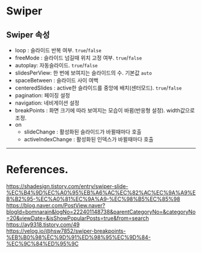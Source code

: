 # Swiper
## Swiper 속성
- loop : 슬라이드 반복 여부. `true`/`false`
- freeMode : 슬라이드 넘길때 위치 고정 여부. `true`/`false`
- autoplay: 자동슬라이드. `true`/`false`
- slidesPerView: 한 번에 보여지는 슬라이드의 수. 기본값 `auto`
- spaceBetween : 슬라이드 사이 여백
- centeredSlides : active한 슬라이드를 중앙에 배치(센터모드). `true`/`false`
- pagination: 페이징 설정
- navigation: 네비게이션 설정
- breakPoints : 화면 크기에 따라 보여지는 모습이 바뀜(반응형 설정). width값으로 조정.
- on
    - slideChange : 활성화된 슬라이드가 바뀔때마다 호출
    - activeIndexChange : 활성화된 인덱스가 바뀔때마다 호출

---
# References.
<https://shadesign.tistory.com/entry/swiper-slide-%EC%B4%9D%EC%A0%95%EB%A6%AC%EC%82%AC%EC%9A%A9%EB%B2%95-%EC%A0%81%EC%9A%A9-%EC%98%B5%EC%85%98><br>
<https://blog.naver.com/PostView.naver?blogId=bomnarain&logNo=222401148738&parentCategoryNo=&categoryNo=20&viewDate=&isShowPopularPosts=true&from=search><br>
<https://ay9318.tistory.com/49><br>
<https://velog.io/@hsw7852/swiper-breakpoints-%EB%B0%98%EC%9D%91%ED%98%95%EC%9D%84-%EC%9C%84%ED%95%9C><br>

